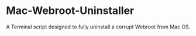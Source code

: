 # Mac-Webroot-Uninstaller
A Terminal script designed to fully uninstall a corrupt Webroot from Mac OS.
